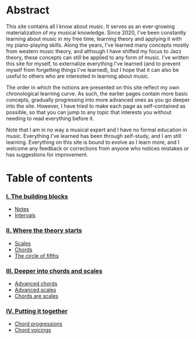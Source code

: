 # Abstract

This site contains all I know about music. It serves as an ever-growing materialization of my musical knowledge. Since 2020, I've been constantly learning about music in my free time, learning theory and applying it with my piano-playing skills. Along the years, I've learned many concepts mostly from western music theory, and although I have shifted my focus to Jazz theory, these concepts can still be applied to any form of music. I've written this site for myself, to externalize everything I've learned (and to prevent myself from forgetting things I've learned), but I hope that it can also be useful to others who are interested in learning about music.

The order in which the notions are presented on this site reflect my own chronological learning curve. As such, the earlier pages contain more basic concepts, gradually progressing into more advanced ones as you go deeper into the site. However, I have tried to make each page as self-contained as possible, so that you can jump to any topic that interests you without needing to read everything before it.

Note that I am in no way a musical expert and I have no formal education in music. Everything I've learned has been through self-study, and I am still learning. Everything on this site is bound to evolve as I learn more, and I welcome any feedback or corrections from anyone who notices mistakes or has suggestions for improvement.

# Table of contents

### [I. The building blocks](the-building-blocks/index.md)
- [Notes](the-building-blocks/index.md#notes)
- [Intervals](the-building-blocks/index.md#intervals)

### [II. Where the theory starts](where-the-theory-starts/index.md)
- [Scales](where-the-theory-starts/index.md#scales)
- [Chords](where-the-theory-starts/index.md#chords)
- [The circle of fifths](where-the-theory-starts/index.md#the-circle-of-fifths)

### [III. Deeper into chords and scales](deeper-into-chords-and-scales/index.md)
- [Advanced chords](deeper-into-chords-and-scales/index.md#advanced-chords)
- [Advanced scales](deeper-into-chords-and-scales/index.md#advanced-scales)
- [Chords are scales](deeper-into-chords-and-scales/index.md#chords-are-scales)

### [IV. Putting it together](putting-it-together/index.md)
- [Chord progressions](putting-it-together/index.md#chord-progressions)
- [Chord voicings](putting-it-together/index.md#chord-voicings)